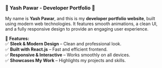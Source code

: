 ### 🚀 Yash Pawar - Developer Portfolio 🌟  

My name is **Yash Pawar**, and this is my **developer portfolio website**, built using modern web technologies. It features smooth animations, a clean UI, and a fully responsive design to provide an engaging user experience.  

🔹 **Features:**  
✅ **Sleek & Modern Design** – Clean and professional look.  
✅ **Built with React.js** – Fast and efficient frontend.  
✅ **Responsive & Interactive** – Works smoothly on all devices.  
✅ **Showcases My Work** – Highlights my projects and skills.  


